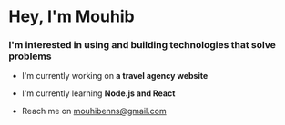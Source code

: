 <h1>Hey, I'm Mouhib</h1>
<h3>I'm interested in using and building technologies that solve problems</h3>

- I'm currently working on **a travel agency website**

- I'm currently learning **Node.js and React**

- Reach me on mouhibenns@gmail.com
